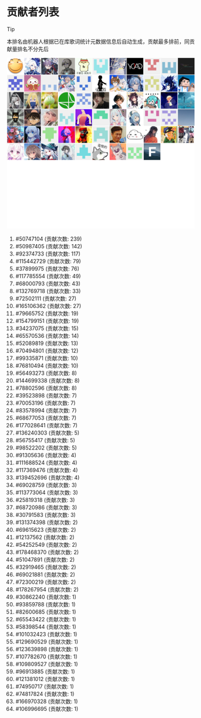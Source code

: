 # 贡献者列表

> [!TIP]
> 本排名由机器人根据已在库歌词统计元数据信息后自动生成，贡献最多排前，同贡献量排名不分先后

![贡献者头像画廊](./CONTRIBUTORS.svg)

1. #50747104 (贡献次数: 239)
2. #50987405 (贡献次数: 142)
3. #92374733 (贡献次数: 117)
4. #115442729 (贡献次数: 79)
5. #37899975 (贡献次数: 76)
6. #117785554 (贡献次数: 49)
7. #68000793 (贡献次数: 43)
8. #132769718 (贡献次数: 33)
9. #72502111 (贡献次数: 27)
10. #165106362 (贡献次数: 27)
11. #79665752 (贡献次数: 19)
12. #154799151 (贡献次数: 19)
13. #34237075 (贡献次数: 15)
14. #65570536 (贡献次数: 14)
15. #52089819 (贡献次数: 13)
16. #70494801 (贡献次数: 12)
17. #99335871 (贡献次数: 10)
18. #76810494 (贡献次数: 10)
19. #56493273 (贡献次数: 8)
20. #144699338 (贡献次数: 8)
21. #78802596 (贡献次数: 8)
22. #39523898 (贡献次数: 7)
23. #70053196 (贡献次数: 7)
24. #83578994 (贡献次数: 7)
25. #68677053 (贡献次数: 7)
26. #177028641 (贡献次数: 7)
27. #136240303 (贡献次数: 5)
28. #56755417 (贡献次数: 5)
29. #98522202 (贡献次数: 5)
30. #91305636 (贡献次数: 4)
31. #111688524 (贡献次数: 4)
32. #117369476 (贡献次数: 4)
33. #139452696 (贡献次数: 4)
34. #69028759 (贡献次数: 3)
35. #113773064 (贡献次数: 3)
36. #25819318 (贡献次数: 3)
37. #68720986 (贡献次数: 3)
38. #30791583 (贡献次数: 3)
39. #131374398 (贡献次数: 2)
40. #69615623 (贡献次数: 2)
41. #12137562 (贡献次数: 2)
42. #54252549 (贡献次数: 2)
43. #178468370 (贡献次数: 2)
44. #51047891 (贡献次数: 2)
45. #32919465 (贡献次数: 2)
46. #69021881 (贡献次数: 2)
47. #72300219 (贡献次数: 2)
48. #178267954 (贡献次数: 2)
49. #30862240 (贡献次数: 1)
50. #93859788 (贡献次数: 1)
51. #82600685 (贡献次数: 1)
52. #65543422 (贡献次数: 1)
53. #58398544 (贡献次数: 1)
54. #101032423 (贡献次数: 1)
55. #129690529 (贡献次数: 1)
56. #123639898 (贡献次数: 1)
57. #107782670 (贡献次数: 1)
58. #109809527 (贡献次数: 1)
59. #96913885 (贡献次数: 1)
60. #121381012 (贡献次数: 1)
61. #74950717 (贡献次数: 1)
62. #74817824 (贡献次数: 1)
63. #166970328 (贡献次数: 1)
64. #106996695 (贡献次数: 1)
